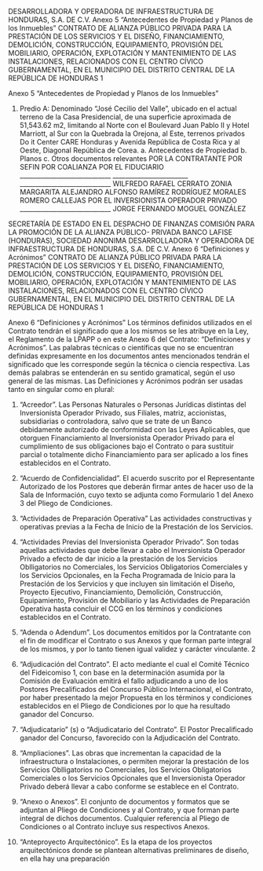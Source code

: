 DESARROLLADORA Y OPERADORA DE
INFRAESTRUCTURA DE HONDURAS, S.A. DE C.V.
Anexo 5
“Antecedentes de Propiedad y Planos de los Inmuebles”
CONTRATO DE ALIANZA PÚBLICO PRIVADA PARA LA PRESTACIÓN DE LOS SERVICIOS Y EL
DISEÑO, FINANCIAMIENTO, DEMOLICIÓN, CONSTRUCCIÓN, EQUIPAMIENTO, PROVISIÓN DEL
MOBILIARIO, OPERACIÓN, EXPLOTACIÓN Y MANTENIMIENTO DE LAS INSTALACIONES,
RELACIONADOS CON EL CENTRO CÍVICO GUBERNAMENTAL, EN EL MUNICIPIO DEL DISTRITO
CENTRAL DE LA REPÚBLICA DE HONDURAS
1

Anexo 5
“Antecedentes de Propiedad y Planos de los Inmuebles”
1. Predio A: Denominado “José Cecilio del Valle”, ubicado en el actual terreno de la Casa
Presidencial, de una superficie aproximada de 51,543.62 m2, limitando al Norte con el
Boulevard Juan Pablo II y Hotel Marriott, al Sur con la Quebrada la Orejona, al Este,
terrenos privados Do it Center CARE Honduras y Avenida República de Costa Rica y al
Oeste, Diagonal República de Corea.
a. Antecedentes de Propiedad
b. Planos
c. Otros documentos relevantes
POR LA CONTRATANTE
POR SEFIN POR COALIANZA POR EL FIDUCIARIO
\_\_\_\_\_\_\_\_\_\_\_\_\_\_\_\_\_\_\_\_\_\_\_\_\_\_\_\_\_ \_\_\_\_\_\_\_\_\_\_\_\_\_\_\_\_\_\_\_\_\_\_\_\_ \_\_\_\_\_\_\_\_\_\_\_\_\_\_\_\_\_\_\_\_\_\_\_\_\_\_\_\_\_
WILFREDO RAFAEL CERRATO ZONIA MARGARITA ALEJANDRO ALFONSO RAMÍREZ
RODRÍGUEZ MORALES ROMERO CALLEJAS
POR EL INVERSIONISTA OPERADOR PRIVADO
\_\_\_\_\_\_\_\_\_\_\_\_\_\_\_\_\_\_\_\_\_\_\_\_\_\_\_\_\_
JORGE FERNANDO MOGUEL GONZÁLEZ

SECRETARÍA DE ESTADO EN EL DESPACHO DE
FINANZAS
COMISIÓN PARA LA PROMOCIÓN DE LA ALIANZA
PÚBLICO- PRIVADA
BANCO LAFISE (HONDURAS), SOCIEDAD ANONIMA
DESARROLLADORA Y OPERADORA DE
INFRAESTRUCTURA DE HONDURAS, S.A. DE C.V.
Anexo 6
“Definiciones y Acrónimos”
CONTRATO DE ALIANZA PÚBLICO PRIVADA PARA LA PRESTACIÓN DE LOS SERVICIOS Y EL
DISEÑO, FINANCIAMIENTO, DEMOLICIÓN, CONSTRUCCIÓN, EQUIPAMIENTO, PROVISIÓN DEL
MOBILIARIO, OPERACIÓN, EXPLOTACIÓN Y MANTENIMIENTO DE LAS INSTALACIONES,
RELACIONADOS CON EL CENTRO CÍVICO GUBERNAMENTAL, EN EL MUNICIPIO DEL DISTRITO
CENTRAL DE LA REPÚBLICA DE HONDURAS
1

Anexo 6
“Definiciones y Acrónimos”
Los términos definidos utilizados en el Contrato tendrán el significado que a los mismos se les
atribuye en la Ley, el Reglamento de la LPAPP o en este Anexo 6 del Contrato: “Definiciones y
Acrónimos”. Las palabras técnicas o científicas que no se encuentran definidas expresamente en
los documentos antes mencionados tendrán el significado que les corresponde según la técnica o
ciencia respectiva. Las demás palabras se entenderán en su sentido gramatical, según el uso
general de las mismas.
Las Definiciones y Acrónimos podrán ser usadas tanto en singular como en plural:
1. “Acreedor”. Las Personas Naturales o Personas Jurídicas distintas del
Inversionista Operador Privado, sus Filiales, matriz, accionistas, subsidiarias o
controladora, salvo que se trate de un Banco debidamente autorizado de conformidad
con las Leyes Aplicables, que otorguen Financiamiento al Inversionista Operador
Privado para el cumplimiento de sus obligaciones bajo el Contrato o para sustituir
parcial o totalmente dicho Financiamiento para ser aplicado a los fines establecidos en
el Contrato.
2. “Acuerdo de Confidencialidad”. El acuerdo suscrito por el Representante
Autorizado de los Postores que deberán firmar antes de hacer uso de la Sala de
Información, cuyo texto se adjunta como Formulario 1 del Anexo 3 del Pliego de
Condiciones.
3. “Actividades de Preparación Operativa” Las actividades constructivas y
operativas previas a la Fecha de Inicio de la Prestación de los Servicios.
4. “Actividades Previas del Inversionista Operador Privado”. Son todas aquellas
actividades que debe llevar a cabo el Inversionista Operador Privado a efecto de dar
inicio a la prestación de los Servicios Oblligatorios no Comerciales, los Servicios
Obligatorios Comerciales y los Servicios Opcionales, en la Fecha Programada de Inicio
para la Prestación de los Servicios y que incluyen sin limitación el Diseño, Proyecto
Ejecutivo, Financiamiento, Demolición, Construcción, Equipamiento, Provisión de
Mobiliario y las Actividades de Preparación Operativa hasta concluir el CCG en los
términos y condiciones establecidos en el Contrato.
5. “Adenda o Adendum”. Los documentos emitidos por la Contratante con el fin de
modificar el Contrato o sus Anexos y que forman parte integral de los mismos, y por lo
tanto tienen igual validez y carácter vinculante.
2

6. “Adjudicación del Contrato”. El acto mediante el cual el Comité Técnico del
Fideicomiso 1, con base en la determinación asumida por la Comisión de Evaluación
emitirá el fallo adjudicando a uno de los Postores Precalificados del Concurso Público
Internacional, el Contrato, por haber presentado la mejor Propuesta en los términos y
condiciones establecidos en el Pliego de Condiciones por lo que ha resultado ganador
del Concurso.
7. “Adjudicatario” (s) o “Adjudicatario del Contrato”. El Postor Precalificado
ganador del Concurso, favorecido con la Adjudicación del Contrato.
8. “Ampliaciones”. Las obras que incrementan la capacidad de la infraestructura o
Instalaciones, o permiten mejorar la prestación de los Servicios Oblligatorios no
Comerciales, los Servicios Obligatorios Comerciales o los Servicios Opcionales que el
Inversionista Operador Privado deberá llevar a cabo conforme se establece en el
Contrato.
9. “Anexo o Anexos”. El conjunto de documentos y formatos que se adjuntan al
Pliego de Condiciones y al Contrato, y que forman parte integral de dichos documentos.
Cualquier referencia al Pliego de Condiciones o al Contrato incluye sus respectivos
Anexos.
10. “Anteproyecto Arquitectónico”. Es la etapa de los proyectos arquitectónicos
donde se plantean alternativas preliminares de diseño, en ella hay una preparación
